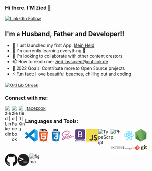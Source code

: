 ### Hi there. I'M Zied 👋

[![LinkedIn Follow](https://img.shields.io/twitter/follow/Zied?color=1DA1F2&logo=linkedin&style=for-the-badge)](https://www.linkedin.com/in/zied-lassoued-494682222/)

## I'm a Husband, Father and Developer!!

- 🔭 I just launched my first App: [Mein Held][mein app]
- 🌱 I’m currently learning everything 🤣
- 👯 I’m looking to collaborate with other content creators
- 📫 How to reach me: zied.lassoued@outlook.de
- 🥅 2022 Goals: Contribute more to Open Source projects
- ⚡ Fun fact: I love beautiful beaches, chilling out and coding

[![GitHub Streak](https://github-readme-streak-stats.herokuapp.com?user=ziedlassoued&theme=github-dark&date_format=M%20j%5B%2C%20Y%5D)](https://git.io/streak-stats)

### Connect with me:

[<img align="left" alt="zied | LinkedIn" width="22px" src="https://cdn.jsdelivr.net/npm/simple-icons@4.17.0/icons/linkedin.svg" />][linkedin]
[<img align="left" alt="zied | Facebook" width="22px" src="https://cdn.jsdelivr.net/npm/simple-icons@4.17.0/icons/facebook.svg"/>][facebook]
<img align="left" alt="zied | Xing" width="22px" src="https://cdn.jsdelivr.net/npm/simple-icons@4.17.0/icons/xing.svg"/>][facebook]

### Languages and Tools:

<img align="left" alt="Visual Studio Code" width="40px" src="https://raw.githubusercontent.com/github/explore/80688e429a7d4ef2fca1e82350fe8e3517d3494d/topics/visual-studio-code/visual-studio-code.png" />
<img align="left" alt="HTML5" width="40px" src="https://raw.githubusercontent.com/github/explore/80688e429a7d4ef2fca1e82350fe8e3517d3494d/topics/html/html.png" />
<img align="left" alt="CSS3" width="40px" src="https://raw.githubusercontent.com/github/explore/80688e429a7d4ef2fca1e82350fe8e3517d3494d/topics/css/css.png" />
<img align="left" alt="Sass" width="40px" src="https://raw.githubusercontent.com/github/explore/80688e429a7d4ef2fca1e82350fe8e3517d3494d/topics/sass/sass.png" />
<img align="left" alt="Sass" width="40px" src="https://raw.githubusercontent.com/devicons/devicon/master/icons/bootstrap/bootstrap-plain-wordmark.svg" />
<img align="left" alt="JavaScript" width="40px" src="https://raw.githubusercontent.com/github/explore/80688e429a7d4ef2fca1e82350fe8e3517d3494d/topics/javascript/javascript.png" />
<img align="left" alt="TypeScript" width="40px" src="https://cdn.jsdelivr.net/npm/programming-languages-logos@0.0.3/src/typescript/typescript.png" />
<img align="left" alt="Php" width="40px" src="https://cdn.jsdelivr.net/npm/programming-languages-logos@0.0.3/src/php/php_48x48.png" />
<img align="left" alt="React" width="40px" src="https://raw.githubusercontent.com/github/explore/80688e429a7d4ef2fca1e82350fe8e3517d3494d/topics/react/react.png" />
<img align="left" alt="Node.js" width="40px" src="https://raw.githubusercontent.com/github/explore/80688e429a7d4ef2fca1e82350fe8e3517d3494d/topics/nodejs/nodejs.png" />
<img align="left" alt="express" width="40px" src="https://raw.githubusercontent.com/devicons/devicon/master/icons/express/express-original-wordmark.svg" />
<img align="left" alt="MongoDB" width="40px" src="https://raw.githubusercontent.com/github/explore/80688e429a7d4ef2fca1e82350fe8e3517d3494d/topics/mongodb/mongodb.png" />
<img align="left" alt="Git" width="40px" src="https://raw.githubusercontent.com/github/explore/80688e429a7d4ef2fca1e82350fe8e3517d3494d/topics/git/git.png" />
<img align="left" alt="GitHub" width="40px" src="https://raw.githubusercontent.com/github/explore/78df643247d429f6cc873026c0622819ad797942/topics/github/github.png" />
<img align="left" alt="Terminal" width="40px" src="https://raw.githubusercontent.com/github/explore/80688e429a7d4ef2fca1e82350fe8e3517d3494d/topics/terminal/terminal.png" />
<img align="left" alt="figma" width="40px" src="https://www.vectorlogo.zone/logos/figma/figma-icon.svg" />

<br/>
<br/>



<br/>
<br/>

[mein app]: https://ziedlassoued.github.io/mein-held/
[facebook]: https://www.facebook.com/zied.lassoued.3
[linkedin]: https://www.linkedin.com/in/zied-lassoued-494682222/
[xing]: https://www.xing.com/profile/Zied_Lassoued2/cv

<!--
**Ziedlassoued/ZiedLassoued** is a ✨ _special_ ✨ repository because its `README.md` (this file) appears on your GitHub profile.

Here are some ideas to get you started:

- 🔭 I’m currently working on ...
- 🌱 I’m currently learning ...
- 👯 I’m looking to collaborate on ...
- 🤔 I’m looking for help with ...
- 💬 Ask me about ...
- 📫 How to reach me: ...
- 😄 Pronouns: ...
- ⚡ Fun fact: ...
-->


<!--
**Ziedlassoued/ZiedLassoued** is a ✨ _special_ ✨ repository because its `README.md` (this file) appears on your GitHub profile.

Here are some ideas to get you started:

- 🔭 I’m currently working on ...
- 🌱 I’m currently learning ...
- 👯 I’m looking to collaborate on ...
- 🤔 I’m looking for help with ...
- 💬 Ask me about ...
- 📫 How to reach me: ...
- 😄 Pronouns: ...
- ⚡ Fun fact: ...
-->
